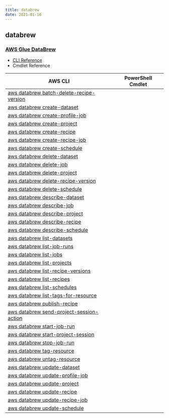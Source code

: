 ```yaml
---
title: databrew
date: 2021-01-16
---
```


## databrew

### [AWS Glue DataBrew](https://aws.amazon.com/glue/features/databrew/)

* [CLI Reference](https://docs.aws.amazon.com/cli/latest/reference/databrew/index.html)
* Cmdlet Reference

|AWS CLI|PowerShell Cmdlet|
|----|----|
|[aws databrew batch-delete-recipe-version](https://docs.aws.amazon.com/cli/latest/reference/databrew/batch-delete-recipe-version.html)||
|[aws databrew create-dataset](https://docs.aws.amazon.com/cli/latest/reference/databrew/create-dataset.html)||
|[aws databrew create-profile-job](https://docs.aws.amazon.com/cli/latest/reference/databrew/create-profile-job.html)||
|[aws databrew create-project](https://docs.aws.amazon.com/cli/latest/reference/databrew/create-project.html)||
|[aws databrew create-recipe](https://docs.aws.amazon.com/cli/latest/reference/databrew/create-recipe.html)||
|[aws databrew create-recipe-job](https://docs.aws.amazon.com/cli/latest/reference/databrew/create-recipe-job.html)||
|[aws databrew create-schedule](https://docs.aws.amazon.com/cli/latest/reference/databrew/create-schedule.html)||
|[aws databrew delete-dataset](https://docs.aws.amazon.com/cli/latest/reference/databrew/delete-dataset.html)||
|[aws databrew delete-job](https://docs.aws.amazon.com/cli/latest/reference/databrew/delete-job.html)||
|[aws databrew delete-project](https://docs.aws.amazon.com/cli/latest/reference/databrew/delete-project.html)||
|[aws databrew delete-recipe-version](https://docs.aws.amazon.com/cli/latest/reference/databrew/delete-recipe-version.html)||
|[aws databrew delete-schedule](https://docs.aws.amazon.com/cli/latest/reference/databrew/delete-schedule.html)||
|[aws databrew describe-dataset](https://docs.aws.amazon.com/cli/latest/reference/databrew/describe-dataset.html)||
|[aws databrew describe-job](https://docs.aws.amazon.com/cli/latest/reference/databrew/describe-job.html)||
|[aws databrew describe-project](https://docs.aws.amazon.com/cli/latest/reference/databrew/describe-project.html)||
|[aws databrew describe-recipe](https://docs.aws.amazon.com/cli/latest/reference/databrew/describe-recipe.html)||
|[aws databrew describe-schedule](https://docs.aws.amazon.com/cli/latest/reference/databrew/describe-schedule.html)||
|[aws databrew list-datasets](https://docs.aws.amazon.com/cli/latest/reference/databrew/list-datasets.html)||
|[aws databrew list-job-runs](https://docs.aws.amazon.com/cli/latest/reference/databrew/list-job-runs.html)||
|[aws databrew list-jobs](https://docs.aws.amazon.com/cli/latest/reference/databrew/list-jobs.html)||
|[aws databrew list-projects](https://docs.aws.amazon.com/cli/latest/reference/databrew/list-projects.html)||
|[aws databrew list-recipe-versions](https://docs.aws.amazon.com/cli/latest/reference/databrew/list-recipe-versions.html)||
|[aws databrew list-recipes](https://docs.aws.amazon.com/cli/latest/reference/databrew/list-recipes.html)||
|[aws databrew list-schedules](https://docs.aws.amazon.com/cli/latest/reference/databrew/list-schedules.html)||
|[aws databrew list-tags-for-resource](https://docs.aws.amazon.com/cli/latest/reference/databrew/list-tags-for-resource.html)||
|[aws databrew publish-recipe](https://docs.aws.amazon.com/cli/latest/reference/databrew/publish-recipe.html)||
|[aws databrew send-project-session-action](https://docs.aws.amazon.com/cli/latest/reference/databrew/send-project-session-action.html)||
|[aws databrew start-job-run](https://docs.aws.amazon.com/cli/latest/reference/databrew/start-job-run.html)||
|[aws databrew start-project-session](https://docs.aws.amazon.com/cli/latest/reference/databrew/start-project-session.html)||
|[aws databrew stop-job-run](https://docs.aws.amazon.com/cli/latest/reference/databrew/stop-job-run.html)||
|[aws databrew tag-resource](https://docs.aws.amazon.com/cli/latest/reference/databrew/tag-resource.html)||
|[aws databrew untag-resource](https://docs.aws.amazon.com/cli/latest/reference/databrew/untag-resource.html)||
|[aws databrew update-dataset](https://docs.aws.amazon.com/cli/latest/reference/databrew/update-dataset.html)||
|[aws databrew update-profile-job](https://docs.aws.amazon.com/cli/latest/reference/databrew/update-profile-job.html)||
|[aws databrew update-project](https://docs.aws.amazon.com/cli/latest/reference/databrew/update-project.html)||
|[aws databrew update-recipe](https://docs.aws.amazon.com/cli/latest/reference/databrew/update-recipe.html)||
|[aws databrew update-recipe-job](https://docs.aws.amazon.com/cli/latest/reference/databrew/update-recipe-job.html)||
|[aws databrew update-schedule](https://docs.aws.amazon.com/cli/latest/reference/databrew/update-schedule.html)||

